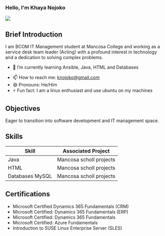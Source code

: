 ### Hello, I'm Khaya Nojoko
<a href="https://www.linkedin.com/in/khayalethu-prudent-nojoko/"><img src="https://img.shields.io/badge/-LinkedIn-0072b1?&style=for-the-badge&logo=linkedin&logoColor=white" /></a>

## Brief Introduction

I am BCOM IT Management student at Mancosa College and working as a service desk team leader (Acting) with a profound interest in technology and a dedication to solving complex problems.



- 🌱 I’m currently learning Ansible, Java, HTML and Databases
<!-- - 👯 I’m looking to collaborate on ...
- 🤔 I’m looking for help with ...
/- 💬 Ask me about ... -->
- 📫 How to reach me: knojoko@gmail.com 
- 😄 Pronouns: He/Him
- ⚡ Fun fact: I am a linux enthusiast and use ubuntu on my machines

## Objectives

Eager to transition into software development and IT management space.

## Skills

| Skill             | Associated Project       |
|-------------------|--------------------------|
| Java              | Mancosa scholl projects  |
| HTML              | Mancosa scholl projects  |
| Databases MySQL   | Mancosa scholl projects  |


## Certifications

- Microsoft Certified Dynamics 365 Fundamentals (CRM)
- Microsoft Certified: Dynamics 365 Fundamentals (ERP)
- Microsoft Certified: Dynamics 365 Fundamentals
- Microsoft Certified: Azure Fundamentals
- Introduction to SUSE Linux Enterprise Server (SLES)
